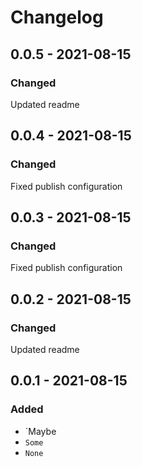# Changelog

## 0.0.5 - 2021-08-15

### Changed

Updated readme

## 0.0.4 - 2021-08-15

### Changed

Fixed publish configuration

## 0.0.3 - 2021-08-15

### Changed

Fixed publish configuration

## 0.0.2 - 2021-08-15

### Changed

Updated readme

## 0.0.1 - 2021-08-15

### Added

- `Maybe
- `Some`
- `None`
